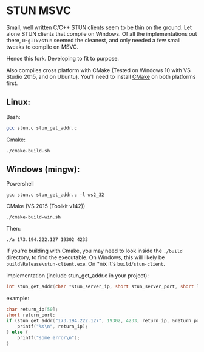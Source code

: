 # STUN MSVC

Small, well written C/C++ STUN clients seem to be thin on the ground.
Let alone STUN clients that compile on Windows. Of all the implementations out there, `DEgITx/stun`
seemed the cleanest, and only needed a few small tweaks to compile on MSVC.

Hence this fork.
Developing to fit to purpose.

Also compiles cross platform with CMake (Tested on Windows 10 with VS Studio 2015, and on Ubuntu).
You'll need to install [CMake](https://cmake.org/) on both platforms first.

## Linux:

Bash:

```bash
gcc stun.c stun_get_addr.c
```

Cmake:

```
./cmake-build.sh
```

## Windows (mingw):

Powershell

```
gcc stun.c stun_get_addr.c -l ws2_32
```

CMake (VS 2015 (Toolkit v142))

```
./cmake-build-win.sh
```

Then:

```
./a 173.194.222.127 19302 4233
```

If you're building with Cmake, you may need to look inside the `./build` directory, to find the
executable. On Windows, this will likely be `build\Release\stun-client.exe`. On \*nix it's `build/stun-client`.

implementation (include stun_get_addr.c in your project):

```c
int stun_get_addr(char *stun_server_ip, short stun_server_port, short local_port, char *return_ip, short *return_port);
```

example:

```c
char return_ip[50];
short return_port;
if (stun_get_addr("173.194.222.127", 19302, 4233, return_ip, &return_port) == 0) {
	printf("%s\n", return_ip);
} else {
	printf("some error\n");
}
```
